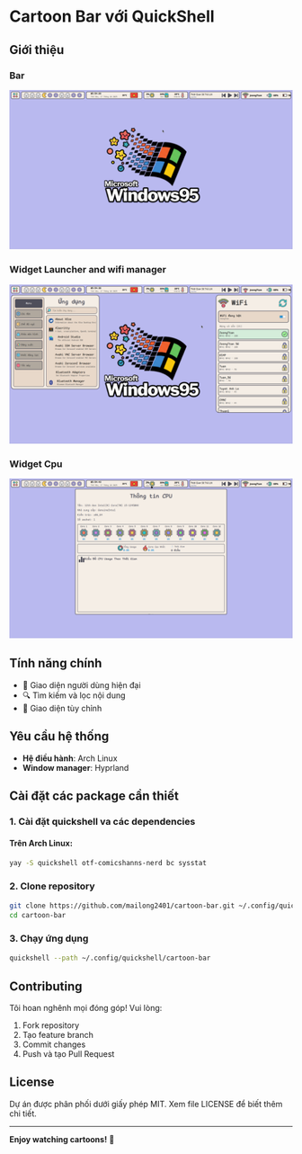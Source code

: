 # Cartoon Bar với QuickShell


## Giới thiệu

### Bar
![Bar](docs/images/bar.png)

### Widget Launcher and wifi manager
![Widget Launcher Wifi](docs/images/application-wifi.png)

### Widget Cpu
![Widget Cpu](docs/images/cpu.png)

## Tính năng chính

- 📱 Giao diện người dùng hiện đại
- 🔍 Tìm kiếm và lọc nội dung
- 🎨 Giao diện tùy chỉnh

## Yêu cầu hệ thống

- **Hệ điều hành**: Arch Linux
- **Window manager**: Hyprland


## Cài đặt các package cần thiết

### 1. Cài đặt quickshell va các dependencies

#### Trên Arch Linux:
```bash
yay -S quickshell otf-comicshanns-nerd bc sysstat
```



### 2. Clone repository
```bash
git clone https://github.com/mailong2401/cartoon-bar.git ~/.config/quickshell/cartoon-bar
cd cartoon-bar
```


### 3. Chạy ứng dụng
```bash
quickshell --path ~/.config/quickshell/cartoon-bar
```

## Contributing

Tôi hoan nghênh mọi đóng góp! Vui lòng:
1. Fork repository
2. Tạo feature branch
3. Commit changes
4. Push và tạo Pull Request

## License

Dự án được phân phối dưới giấy phép MIT. Xem file LICENSE để biết thêm chi tiết.

---
**Enjoy watching cartoons!** 🎉
